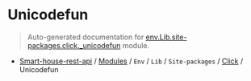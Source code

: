 # Unicodefun

> Auto-generated documentation for [env.Lib.site-packages.click._unicodefun](..\..\..\..\..\env\Lib\site-packages\click\_unicodefun.py) module.

- [Smart-house-rest-api](..\..\..\..\README.md#description) / [Modules](..\..\..\..\MODULES.md#smart-house-rest-api-modules) / `Env` / `Lib` / `Site-packages` / [Click](index.md#click) / Unicodefun
